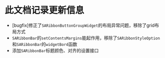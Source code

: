﻿# 此文档记录更新信息

- [bugfix]修正了`SARibbonButtonGroupWidget`的布局异常问题，移除了grid布局方式
- `SARibbonBar`的`setContentsMargins`能起作用，移除了`SARibbonStyleOption`和`SARibbonBar`的`widgetBord`函数
- 添加`SARibbonBar`标题颜色、对齐的设置接口

